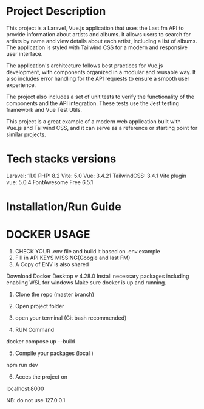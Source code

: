 # Project Description

This project is a Laravel, Vue.js application that uses the Last.fm API to provide information about artists and albums. It allows users to search for artists by name and view details about each artist, including a list of albums. The application is styled with Tailwind CSS for a modern and responsive user interface.

The application's architecture follows best practices for Vue.js development, with components organized in a modular and reusable way. It also includes error handling for the API requests to ensure a smooth user experience.

The project also includes a set of unit tests to verify the functionality of the components and the API integration. These tests use the Jest testing framework and Vue Test Utils.

This project is a great example of a modern web application built with Vue.js and Tailwind CSS, and it can serve as a reference or starting point for similar projects.

# Tech stacks versions

Laravel: 11.0
PHP: 8.2
Vite: 5.0
Vue: 3.4.21
TailwindCSS: 3.4.1
Vite plugin vue: 5.0.4
FontAwesome Free 6.5.1

# Installation/Run Guide 
# DOCKER USAGE

1. CHECK YOUR .env file and build it based on .env.example
2. FIll in API KEYS MISSING(Google and last FM)
3. A Copy of ENV is also shared

Download Docker Desktop v 4.28.0
Install necessary packages including enabling WSL for windows
Make sure docker is up and running.

1. Clone the repo (master branch)

2. Open project folder 

3. open your terminal (Git bash recommended)

4. RUN Command 

docker compose up --build

5. Compile your packages (local )

npm run dev 

6. Acces the project on 

localhost:8000

NB: do not use 127.0.0.1

